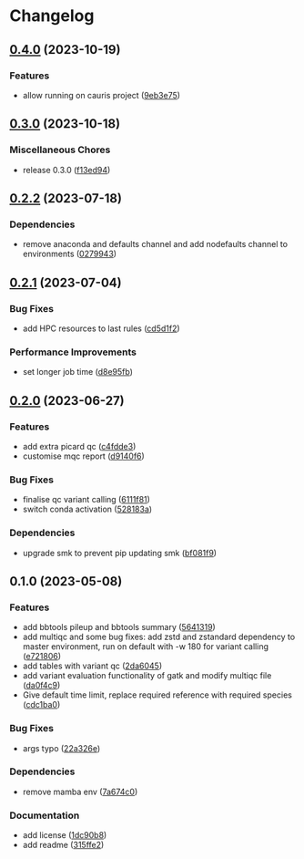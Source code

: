 # Changelog

## [0.4.0](https://github.com/RIVM-bioinformatics/apollo-mapping/compare/v0.3.0...v0.4.0) (2023-10-19)


### Features

* allow running on cauris project ([9eb3e75](https://github.com/RIVM-bioinformatics/apollo-mapping/commit/9eb3e7549bf974a923ac2a55219bf89c66f575c6))

## [0.3.0](https://github.com/RIVM-bioinformatics/apollo-mapping/compare/v0.2.2...v0.3.0) (2023-10-18)


### Miscellaneous Chores

* release 0.3.0 ([f13ed94](https://github.com/RIVM-bioinformatics/apollo-mapping/commit/f13ed946a673e6000f8b1a4c17b6c106395d0b9f))

## [0.2.2](https://github.com/RIVM-bioinformatics/apollo-mapping/compare/v0.2.1...v0.2.2) (2023-07-18)


### Dependencies

* remove anaconda and defaults channel and add nodefaults channel to environments ([0279943](https://github.com/RIVM-bioinformatics/apollo-mapping/commit/0279943ca9631b9020cb4479840e1036cd58d835))

## [0.2.1](https://github.com/RIVM-bioinformatics/apollo-mapping/compare/v0.2.0...v0.2.1) (2023-07-04)


### Bug Fixes

* add HPC resources to last rules ([cd5d1f2](https://github.com/RIVM-bioinformatics/apollo-mapping/commit/cd5d1f2b950d0507ec128d24e8148696024103dc))


### Performance Improvements

* set longer job time ([d8e95fb](https://github.com/RIVM-bioinformatics/apollo-mapping/commit/d8e95fbce8f0919bf6afd4f12b9a881407b317c9))

## [0.2.0](https://github.com/RIVM-bioinformatics/apollo-mapping/compare/v0.1.0...v0.2.0) (2023-06-27)


### Features

* add extra picard qc ([c4fdde3](https://github.com/RIVM-bioinformatics/apollo-mapping/commit/c4fdde38f853e8fb444561959582674e0fb55535))
* customise mqc report ([d9140f6](https://github.com/RIVM-bioinformatics/apollo-mapping/commit/d9140f6c35fad93c6cc9bbbc31224dcf7b5052f1))


### Bug Fixes

* finalise qc variant calling ([6111f81](https://github.com/RIVM-bioinformatics/apollo-mapping/commit/6111f81ce1f530dac6373e07f552096120fd4c7c))
* switch conda activation ([528183a](https://github.com/RIVM-bioinformatics/apollo-mapping/commit/528183a7bac9c09460aa571dc70faf66d357b536))


### Dependencies

* upgrade smk to prevent pip updating smk ([bf081f9](https://github.com/RIVM-bioinformatics/apollo-mapping/commit/bf081f9dde2d4ddbcf6313f957d31533a90f67b8))

## 0.1.0 (2023-05-08)


### Features

* add bbtools pileup and bbtools summary ([5641319](https://github.com/RIVM-bioinformatics/apollo-mapping/commit/564131956c540281faa639239bd7a9c743a9676a))
* add multiqc and some bug fixes: add zstd and zstandard dependency to master environment, run on default with -w 180 for variant calling ([e721806](https://github.com/RIVM-bioinformatics/apollo-mapping/commit/e721806cbcff6d16e69a4688fe144f0060165c19))
* add tables with variant qc ([2da6045](https://github.com/RIVM-bioinformatics/apollo-mapping/commit/2da6045ac3839a904b6927502383d346182b848f))
* add variant evaluation functionality of gatk and modify multiqc file ([da0f4c9](https://github.com/RIVM-bioinformatics/apollo-mapping/commit/da0f4c92651d4070c4282f03baf608a010c22b8d))
* Give default time limit, replace required reference with required species ([cdc1ba0](https://github.com/RIVM-bioinformatics/apollo-mapping/commit/cdc1ba02a4fb1ba12937e0742c00b2be6a9bba44))


### Bug Fixes

* args typo ([22a326e](https://github.com/RIVM-bioinformatics/apollo-mapping/commit/22a326e6efc87fb4fbdd3c5917ffd0898f9c090b))


### Dependencies

* remove mamba env ([7a674c0](https://github.com/RIVM-bioinformatics/apollo-mapping/commit/7a674c0a89120588e54b394a5242816fb70f608b))


### Documentation

* add license ([1dc90b8](https://github.com/RIVM-bioinformatics/apollo-mapping/commit/1dc90b8d688fd26862a3fb417f00e824fa71de8a))
* add readme ([315ffe2](https://github.com/RIVM-bioinformatics/apollo-mapping/commit/315ffe2d92028784722be9af9b39d4b64b71cdf5))
